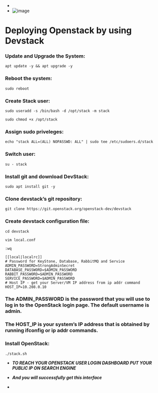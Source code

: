 - 
- ![image](https://github.com/Rjesh2006/Openstack.md/assets/143868643/da6384be-4694-42fa-83ad-9b2c2bd8a908)

# Deploying Openstack by using Devstack


### Update and Upgrade the System:
```
apt update -y && apt upgrade -y
```
### Reboot the system:
```
sudo reboot
```
### Create Stack user:
```
sudo useradd -s /bin/bash -d /opt/stack -m stack
```
```
sudo chmod +x /opt/stack
```
### Assign sudo priveleges:
```
echo "stack ALL=(ALL) NOPASSWD: ALL" | sudo tee /etc/sudoers.d/stack
```
### Switch user:
```
su - stack
```
### Install git and download DevStack:
```
sudo apt install git -y
```
### Clone devstack’s git repository:
```
git clone https://git.openstack.org/openstack-dev/devstack
```
### Create devstack configuration file:
```
cd devstack
```
```
vim local.conf
```
```
:wq
```
```
[[local|localrc]]
# Password for KeyStone, Database, RabbitMQ and Service
ADMIN_PASSWORD=StrongAdminSecret
DATABASE_PASSWORD=$ADMIN_PASSWORD
RABBIT_PASSWORD=$ADMIN_PASSWORD
SERVICE_PASSWORD=$ADMIN_PASSWORD
# Host IP - get your Server/VM IP address from ip addr command
HOST_IP=10.208.0.10
```
### The ADMIN_PASSWORD is the password that you will use to log in to the OpenStack login page. The default username is admin.
### The HOST_IP is your system’s IP address that is obtained by running ifconfig or ip addr commands.
### Install OpenStack:
```
./stack.sh

```
- ***TO REACH YOUR OPENSTACK USER LOGIN DASHBOARD PUT YOUR  PUBLIC IP ON SEARCH ENGINE***

- ***And you will successfully get this interface***

- 

